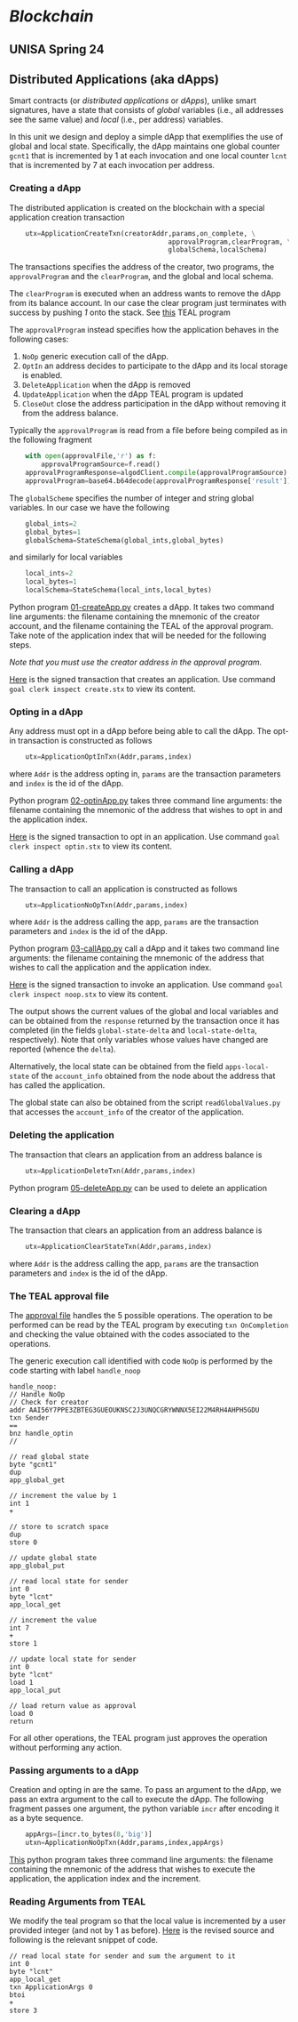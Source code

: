 # *Blockchain*
## UNISA Spring 24 ##

## Distributed Applications (aka dApps) ##

Smart contracts (or *distributed applications* or *dApps*), 
unlike smart signatures, have a state that consists of
*global* variables (i.e., all addresses see the same value) 
and *local* (i.e., per address) variables.

In this unit we design and deploy 
a simple dApp that exemplifies the use of global and local state.
Specifically, the dApp maintains one global counter 
```gcnt1```  that is incremented by 1 at each invocation
and one local counter 
```lcnt``` that is incremented by 7 at each invocation per address.

### Creating a dApp ###

The distributed application is created on the blockchain with a special 
application creation transaction

```python
    utx=ApplicationCreateTxn(creatorAddr,params,on_complete, \
                                        approvalProgram,clearProgram, \
                                        globalSchema,localSchema)
```
The transactions specifies the address of the creator,
two programs, the ```approvalProgram``` and the ```clearProgram```, 
and the global and local schema.

The ```clearProgram``` is executed when an address wants to remove
the dApp from its balance account.
In our case the clear program just terminates
with success by pushing *1* onto the stack.
See [this](TEAL/clear.teal) TEAL program 


The ```approvalProgram``` instead specifies how the application behaves
in the following cases:

1. ```NoOp``` generic execution call of the dApp.
2. ```OptIn``` an address decides to participate to the dApp and its local
storage is enabled.
3. ```DeleteApplication``` when the dApp is removed
4. ```UpdateApplication``` when the dApp TEAL program is updated
5. ```CloseOut``` close the address participation in the dApp without
 removing it from the address balance.

Typically the ```approvalProgram``` is read from a file before being compiled as in the following fragment

```python
    with open(approvalFile,'r') as f:
        approvalProgramSource=f.read()
    approvalProgramResponse=algodClient.compile(approvalProgramSource)
    approvalProgram=base64.b64decode(approvalProgramResponse['result'])
```

The ```globalScheme``` specifies the number of integer and string global
variables. In our case we have the following

```python
    global_ints=2
    global_bytes=1
    globalSchema=StateSchema(global_ints,global_bytes)
```
and similarly for local variables

```python
    local_ints=2
    local_bytes=1
    localSchema=StateSchema(local_ints,local_bytes)
```

Python program [01-createApp.py](01-createApp.py) creates a dApp. 
It takes two command line arguments: 
the filename containing the mnemonic of the creator account,
and the filename containing the TEAL of the approval program.
Take note of the application index that will be needed for the following steps.

*Note that you must use the creator address in the approval program.*

[Here](./TX/create.stx) is the signed transaction that creates an application.
Use command ```goal clerk inspect create.stx``` to view its content.

### Opting in a dApp ###
Any address must opt in a dApp before being able to call the dApp.
The opt-in transaction is constructed as follows

```python
    utx=ApplicationOptInTxn(Addr,params,index)
```
where ```Addr``` is the address opting in, ```params``` are the transaction parameters
and ```index``` is the id of the dApp.

Python program [02-optinApp.py](02-optinApp.py) takes three command line arguments: 
the filename containing the mnemonic of the address that wishes to opt in 
and the application index.

[Here](./TX/optin.stx) is the signed transaction to opt in an application.
Use command ```goal clerk inspect optin.stx``` to view its content.

### Calling a dApp ###
The transaction to call an application is constructed as follows

```python
    utx=ApplicationNoOpTxn(Addr,params,index)
```
where ```Addr``` is the address calling the app, 
```params``` are the transaction parameters
and ```index``` is the id of the dApp.

Python program [03-callApp.py](03-callApp.py) call a dApp and 
it takes two command line arguments: 
the filename containing the mnemonic of the address that wishes to call
the application and the application index.
    
[Here](./TX/noop.stx) is the signed transaction to invoke an application.
Use command ```goal clerk inspect noop.stx``` to view its content.

The output shows the current values of the global and local variables and
can be obtained from the ```response``` returned by the transaction once it 
has completed 
(in the fields ```global-state-delta``` and ```local-state-delta```, respectively).
Note that only variables whose values have changed are reported 
(whence the ```delta```).

Alternatively, the local state can be obtained from the field ```apps-local-state``` 
of the ```account_info``` obtained from the node about the address that has called the application.

The global state can also be obtained from the script ```readGlobalValues.py``` that accesses 
    the ```account_info``` of the creator of the application.


### Deleting the application ###

The transaction that clears an application from an address balance is 
```python
    utx=ApplicationDeleteTxn(Addr,params,index)
```
Python program [05-deleteApp.py](05-deleteApp.py) can be used to delete an application

### Clearing a dApp ###

The transaction that clears an application from an address balance is 
```python
    utx=ApplicationClearStateTxn(Addr,params,index)
```
where ```Addr``` is the address calling the app, 
```params``` are the transaction parameters
and ```index``` is the id of the dApp.


### The TEAL approval file ###

The [approval file](TEAL/approve.teal) handles the 5 possible operations.
The operation to be performed can be read by the TEAL program 
by executing ```txn OnCompletion``` and checking the
value obtained with the codes associated to the operations.

The generic execution call identified with code ```NoOp```
is performed by the code starting with label ```handle_noop```


```
handle_noop:
// Handle NoOp
// Check for creator
addr AAI56Y7PPE3ZBTEG3GUEOUKNSC2J3UNQCGRYWNNX5EI22M4RH4AHPH5GDU
txn Sender
==
bnz handle_optin
//

// read global state
byte "gcnt1"
dup
app_global_get

// increment the value by 1
int 1
+

// store to scratch space
dup
store 0

// update global state
app_global_put

// read local state for sender
int 0
byte "lcnt"
app_local_get

// increment the value
int 7
+
store 1

// update local state for sender
int 0
byte "lcnt"
load 1
app_local_put

// load return value as approval
load 0
return
```


For all other operations, the TEAL program just approves the operation without
performing any action.
    
### Passing arguments to a dApp ###

Creation and opting in are the same.
To pass an argument to the dApp, we pass an extra argument to the call to
execute the dApp. The following fragment passes one argument, the python variable
```incr``` after encoding it as a byte sequence.

```python
    appArgs=[incr.to_bytes(8,'big')]
    utxn=ApplicationNoOpTxn(Addr,params,index,appArgs)
```
[This](0T-callApp.py) python program 
takes three command line arguments: 
the filename containing the mnemonic of the address that wishes to execute the application,
the application index and the increment.

### Reading Arguments from TEAL ###

We modify the teal program so that the local value is incremented by a user provided 
integer (and not by 1 as before). [Here](TEAL/approveArg.teal) is the revised source and
following is the relevant snippet of code.

```
// read local state for sender and sum the argument to it
int 0
byte "lcnt"
app_local_get
txn ApplicationArgs 0
btoi
+
store 3
```


